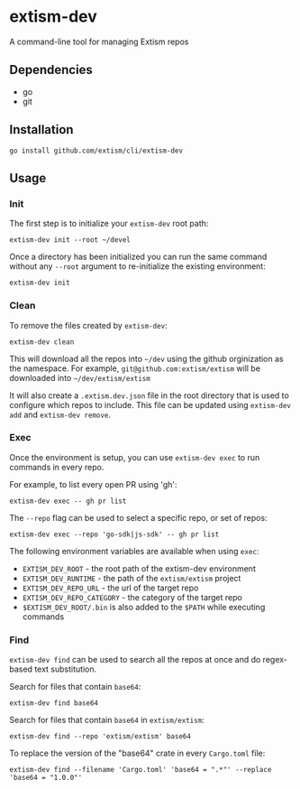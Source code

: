 # extism-dev

A command-line tool for managing Extism repos

## Dependencies

- go
- git

## Installation

```shell
go install github.com/extism/cli/extism-dev
```

## Usage

### Init

The first step is to initialize your `extism-dev` root path:

```shell
extism-dev init --root ~/devel
```

Once a directory has been initialized you can run the same command without any `--root` argument to re-initialize the existing environment:

```shell
extism-dev init
```

### Clean

To remove the files created by `extism-dev`:

```shell
extism-dev clean
```

This will download all the repos into `~/dev` using the github orginization as the namespace.
For example, `git@github.com:extism/extism` will be downloaded into `~/dev/extism/extism`

It will also create a `.extism.dev.json` file in the root directory that is used to configure which repos to include. This file can be
updated using `extism-dev add` and `extism-dev remove`.

### Exec

Once the environment is setup, you can use `extism-dev exec` to run commands in every repo.

For example, to list every open PR using 'gh':

```shell
extism-dev exec -- gh pr list
```
The `--repo` flag can be used to select a specific repo, or set of repos:

```shell
extism-dev exec --repo 'go-sdk|js-sdk' -- gh pr list
```

The following environment variables are available when using `exec`:
- `EXTISM_DEV_ROOT` - the root path of the extism-dev environment
- `EXTISM_DEV_RUNTIME` - the path of the `extism/extism` project
- `EXTISM_DEV_REPO_URL` - the url of the target repo
- `EXTISM_DEV_REPO_CATEGORY` - the category of the target repo
- `$EXTISM_DEV_ROOT/.bin` is also added to the `$PATH` while executing commands

### Find

`extism-dev find` can be used to search all the repos at once and do regex-based text substitution.

Search for files that contain `base64`:

```shell
extism-dev find base64
```

Search for files that contain `base64` in `extism/extism`:

```shell
extism-dev find --repo 'extism/extism' base64
```

To replace the version of the "base64" crate in every `Cargo.toml` file:

```shell
extism-dev find --filename 'Cargo.toml' 'base64 = ".*"' --replace 'base64 = "1.0.0"'
```

